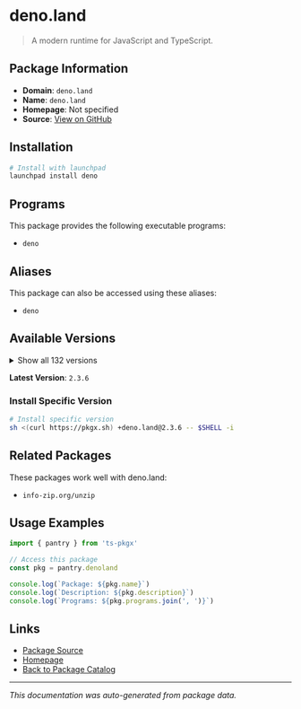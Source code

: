 # deno.land

> A modern runtime for JavaScript and TypeScript.

## Package Information

- **Domain**: `deno.land`
- **Name**: `deno.land`
- **Homepage**: Not specified
- **Source**: [View on GitHub](https://github.com/pkgxdev/pantry/tree/main/projects/deno.land/package.yml)

## Installation

```bash
# Install with launchpad
launchpad install deno
```

## Programs

This package provides the following executable programs:

- `deno`

## Aliases

This package can also be accessed using these aliases:

- `deno`

## Available Versions

<details>
<summary>Show all 132 versions</summary>

- `2.3.6`, `2.3.5`, `2.3.4`, `2.3.3`, `2.3.2`
- `2.3.1`, `2.2.13`, `2.2.12`, `2.2.11`, `2.2.10`
- `2.2.9`, `2.2.8`, `2.2.7`, `2.2.6`, `2.2.5`
- `2.2.4`, `2.2.3`, `2.2.2`, `2.2.1`, `2.2.0`
- `2.1.13`, `2.1.12`, `2.1.11`, `2.1.10`, `2.1.9`
- `2.1.8`, `2.1.7`, `2.1.6`, `2.1.5`, `2.1.4`
- `2.1.3`, `2.1.2`, `2.1.1`, `2.1.0`, `2.0.6`
- `2.0.5`, `2.0.4`, `2.0.3`, `2.0.2`, `2.0.1`
- `2.0.0`, `1.46.3`, `1.46.2`, `1.46.1`, `1.46.0`
- `1.45.5`, `1.45.4`, `1.45.3`, `1.45.2`, `1.45.1`
- `1.45.0`, `1.44.4`, `1.44.3`, `1.44.2`, `1.44.1`
- `1.44.0`, `1.43.6`, `1.43.5`, `1.43.4`, `1.43.3`
- `1.43.2`, `1.43.1`, `1.43.0`, `1.42.4`, `1.42.3`
- `1.42.2`, `1.42.1`, `1.42.0`, `1.41.3`, `1.41.2`
- `1.41.1`, `1.41.0`, `1.40.5`, `1.40.4`, `1.40.3`
- `1.40.2`, `1.40.1`, `1.40.0`, `1.39.4`, `1.39.3`
- `1.39.2`, `1.39.1`, `1.39.0`, `1.38.5`, `1.38.4`
- `1.38.3`, `1.38.2`, `1.38.1`, `1.38.0`, `1.37.2`
- `1.37.1`, `1.37.0`, `1.36.4`, `1.36.3`, `1.36.2`
- `1.36.1`, `1.36.0`, `1.35.3`, `1.35.2`, `1.35.1`
- `1.35.0`, `1.34.3`, `1.34.2`, `1.34.1`, `1.34.0`
- `1.33.4`, `1.33.3`, `1.33.2`, `1.33.1`, `1.33.0`
- `1.32.5`, `1.32.4`, `1.32.3`, `1.32.2`, `1.32.1`
- `1.32.0`, `1.31.3`, `1.31.2`, `1.31.1`, `1.31.0`
- `1.30.3`, `1.30.2`, `1.30.1`, `1.30.0`, `1.29.2`
- `1.29.1`, `1.29.0`, `1.28.3`, `1.28.2`, `1.28.1`
- `1.28.0`, `1.26.2`

</details>

**Latest Version**: `2.3.6`

### Install Specific Version

```bash
# Install specific version
sh <(curl https://pkgx.sh) +deno.land@2.3.6 -- $SHELL -i
```

## Related Packages

These packages work well with deno.land:

- `info-zip.org/unzip`

## Usage Examples

```typescript
import { pantry } from 'ts-pkgx'

// Access this package
const pkg = pantry.denoland

console.log(`Package: ${pkg.name}`)
console.log(`Description: ${pkg.description}`)
console.log(`Programs: ${pkg.programs.join(', ')}`)
```

## Links

- [Package Source](https://github.com/pkgxdev/pantry/tree/main/projects/deno.land/package.yml)
- [Homepage](#)
- [Back to Package Catalog](../package-catalog.md)

---

*This documentation was auto-generated from package data.*
